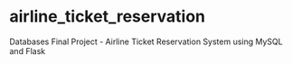 # airline_ticket_reservation
Databases Final Project - Airline Ticket Reservation System using MySQL and Flask 
